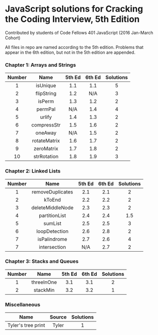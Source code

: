 # JavaScript solutions for Cracking the Coding Interview, 5th Edition

Contributed by students of Code Fellows 401 JavaScript (2016 Jan-March Cohort)

All files in repo are named according to the 5th edition. Problems that appear
in the 6th edition, but not in the 5th edition are appended.

### Chapter 1: Arrays and Strings

| Number |   Name      | 5th Ed | 6th Ed | Solutions |
|:------:|:-----------:|:------:|:------:|:---------:|
|    1   | isUnique    |   1.1  |   1.1  |     5     |
|    2   | flipString  |   1.2  |   N/A  |     3     |
|    3   | isPerm      |   1.3  |   1.2  |     2     |
|    4   | permPal     |   N/A  |   1.4  |     4     |
|    5   | urlify      |   1.4  |   1.3  |     2     |
|    6   | compressStr |   1.5  |   1.6  |     2     |
|    7   | oneAway     |   N/A  |   1.5  |     2     |
|    8   | rotateMatrix|   1.6  |   1.7  |     2     |
|    9   | zeroMatrix  |   1.7  |   1.8  |     2     |
|   10   | strRotation |   1.8  |   1.9  |     3     |

### Chapter 2: Linked Lists

| Number |         Name        | 5th Ed | 6th Ed | Solutions |
|:------:|:-------------------:|:------:|:------:|:---------:|
|    1   | removeDuplicates    |   2.1  |   2.1  |     2     |
|    2   | kToEnd              |   2.2  |   2.2  |     2     |
|    3   | deleteMiddleNode    |   2.3  |   2.3  |     2     |
|    4   | partitionList       |   2.4  |   2.4  |     1.5   |
|    5   | sumList             |   2.5  |   2.5  |     3     |
|    6   | loopDetection       |   2.6  |   2.8  |     2     |
|    7   | isPalindrome        |   2.7  |   2.6  |     4     |
|    7   | intersection        |   N/A  |   2.7  |     2     |

### Chapter 3: Stacks and Queues

| Number |         Name        | 5th Ed | 6th Ed | Solutions |
|:------:|:-------------------:|:------:|:------:|:---------:|
|    1   | threeInOne          |   3.1  |   3.1  |     2     |
|    2   | stackMin            |   3.2  |   3.2  |     1     |


### Miscellaneous

|         Name        | Source | Solutions |
| ------------------- | :----: | :-------: |
| Tyler's tree print  | Tyler  |     1     |
